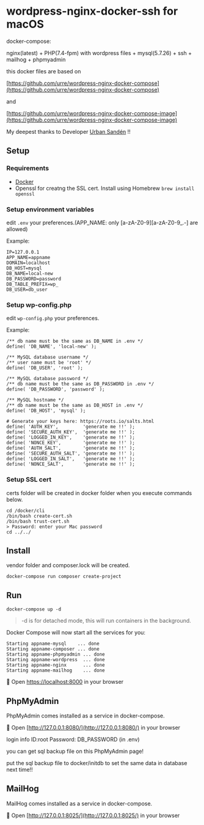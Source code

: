 # wordpress-nginx-docker-ssh for macOS
docker-compose:

nginx(latest) + PHP(7.4-fpm) with wordpress files + mysql(5.7.26) + ssh + mailhog + phpmyadmin

this docker files are based on

[https://github.com/urre/wordpress-nginx-docker-compose](https://github.com/urre/wordpress-nginx-docker-compose)

and

[https://github.com/urre/wordpress-nginx-docker-compose-image](https://github.com/urre/wordpress-nginx-docker-compose-image)

My deepest thanks to Developer [Urban Sandén](https://github.com/urre) !!

## Setup

### Requirements
+ [Docker](https://www.docker.com/get-started)
+ Openssl for creatng the SSL cert. Install using Homebrew `brew install openssl`

### Setup environment variables
edit `.env` your preferences.(APP_NAME: only [a-zA-Z0-9][a-zA-Z0-9_.-] are allowed)

Example:

```dotenv
IP=127.0.0.1
APP_NAME=appname
DOMAIN=localhost
DB_HOST=mysql
DB_NAME=local-new
DB_PASSWORD=password
DB_TABLE_PREFIX=wp_
DB_USER=db_user

```

### Setup wp-config.php
edit `wp-config.php` your preferences.

Example:

```wp-config.php
/** db name must be the same as DB_NAME in .env */
define( 'DB_NAME', 'local-new' );

/** MySQL database username */
/** user name must be 'root' */
define( 'DB_USER', 'root' );

/** MySQL database password */
/** db name must be the same as DB_PASSWORD in .env */
define( 'DB_PASSWORD', 'password' );

/** MySQL hostname */
/** db name must be the same as DB_HOST in .env */
define( 'DB_HOST', 'mysql' );

# Generate your keys here: https://roots.io/salts.html
define( 'AUTH_KEY',         'generate me !!' );
define( 'SECURE_AUTH_KEY',  'generate me !!' );
define( 'LOGGED_IN_KEY',    'generate me !!' );
define( 'NONCE_KEY',        'generate me !!' );
define( 'AUTH_SALT',        'generate me !!' );
define( 'SECURE_AUTH_SALT', 'generate me !!' );
define( 'LOGGED_IN_SALT',   'generate me !!' );
define( 'NONCE_SALT',       'generate me !!' );

```

### Setup SSL cert
certs folder will be created in docker folder when you execute commands below.

```shell
cd /docker/cli
/bin/bash create-cert.sh
/bin/bash trust-cert.sh
> Password: enter your Mac password
cd ../../
```

## Install
vendor folder and composer.lock will be created.

```shell
docker-compose run composer create-project
```

## Run

```shell
docker-compose up -d
```

> -d is for detached mode, this will run containers in the background.

Docker Compose will now start all the services for you:

```shell
Starting appname-mysql    ... done
Starting appname-composer ... done
Starting appname-phpmyadmin ... done
Starting appname-wordpress  ... done
Starting appname-nginx      ... done
Starting appname-mailhog    ... done
```

🚀 Open [https://localhost:8000](https://localhost:8000) in your browser

## PhpMyAdmin

PhpMyAdmin comes installed as a service in docker-compose.

🚀 Open [http://127.0.0.1:8080/](http://127.0.0.1:8080/) in your browser

login info ID:root Password: DB_PASSWORD (in .env)

you can get sql backup file on this PhpMyAdmin page!

put the sql backup file to docker/initdb to set the same data in database next time!!

## MailHog

MailHog comes installed as a service in docker-compose.

🚀 Open [http://127.0.0.1:8025/](http://127.0.0.1:8025/) in your browser


